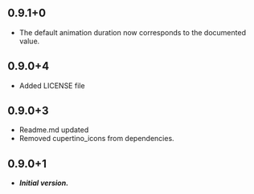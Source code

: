 ## 0.9.1+0

- The default animation duration now corresponds to the documented value.

## 0.9.0+4

- Added LICENSE file

## 0.9.0+3

- Readme.md updated
- Removed cupertino_icons from dependencies.

## 0.9.0+1

- **_Initial version._**
